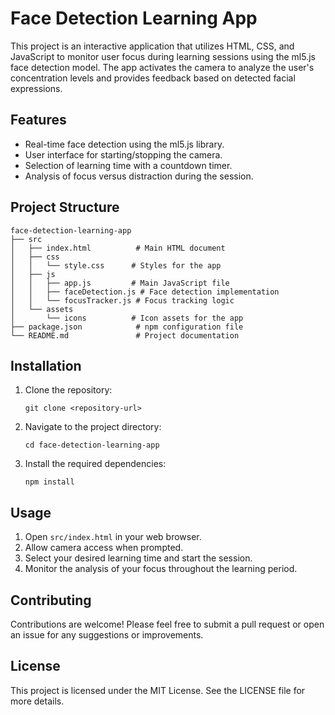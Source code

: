 # Face Detection Learning App

This project is an interactive application that utilizes HTML, CSS, and JavaScript to monitor user focus during learning sessions using the ml5.js face detection model. The app activates the camera to analyze the user's concentration levels and provides feedback based on detected facial expressions.

## Features

- Real-time face detection using the ml5.js library.
- User interface for starting/stopping the camera.
- Selection of learning time with a countdown timer.
- Analysis of focus versus distraction during the session.

## Project Structure

```
face-detection-learning-app
├── src
│   ├── index.html          # Main HTML document
│   ├── css
│   │   └── style.css      # Styles for the app
│   ├── js
│   │   ├── app.js         # Main JavaScript file
│   │   ├── faceDetection.js # Face detection implementation
│   │   └── focusTracker.js # Focus tracking logic
│   └── assets
│       └── icons          # Icon assets for the app
├── package.json            # npm configuration file
└── README.md               # Project documentation
```

## Installation

1. Clone the repository:
   ```
   git clone <repository-url>
   ```
2. Navigate to the project directory:
   ```
   cd face-detection-learning-app
   ```
3. Install the required dependencies:
   ```
   npm install
   ```

## Usage

1. Open `src/index.html` in your web browser.
2. Allow camera access when prompted.
3. Select your desired learning time and start the session.
4. Monitor the analysis of your focus throughout the learning period.

## Contributing

Contributions are welcome! Please feel free to submit a pull request or open an issue for any suggestions or improvements.

## License

This project is licensed under the MIT License. See the LICENSE file for more details.